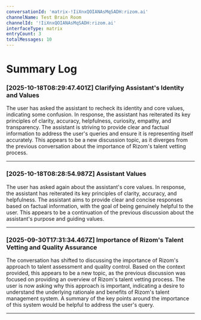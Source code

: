 ```yaml
---
conversationId: 'matrix-!IiXnxQOIANAsMqSADH:rizom.ai'
channelName: Test Brain Room
channelId: '!IiXnxQOIANAsMqSADH:rizom.ai'
interfaceType: matrix
entryCount: 3
totalMessages: 10
---
```

# Summary Log

### [2025-10-18T08:29:47.401Z] Clarifying Assistant's Identity and Values

The user has asked the assistant to recheck its identity and core values, indicating some confusion. In response, the assistant has reiterated its key principles of clarity, accuracy, helpfulness, curiosity, empathy, and transparency. The assistant is striving to provide clear and factual information to address the user's queries and ensure it is representing itself accurately. This appears to be a new discussion topic, as it diverges from the previous conversation about the importance of Rizom's talent vetting process.

---

### [2025-10-18T08:28:54.987Z] Assistant Values

The user has asked again about the assistant's core values. In response, the assistant has reiterated its key principles of clarity, accuracy, and helpfulness. The assistant aims to provide clear and concise responses based on factual information, with the goal of being genuinely helpful to the user. This appears to be a continuation of the previous discussion about the assistant's purpose and guiding values.

---

### [2025-09-30T17:31:34.467Z] Importance of Rizom's Talent Vetting and Quality Assurance

The conversation has shifted to discussing the importance of Rizom's approach to talent assessment and quality control. Based on the context provided, this appears to be a new topic, as the previous discussion was focused on providing an overview of Rizom's talent vetting process. The user is now asking why this approach is important, indicating a desire to understand the underlying rationale and benefits of Rizom's talent management system. A summary of the key points around the importance of this system would be helpful to address the user's query.

---
